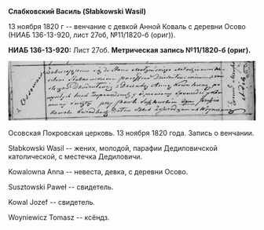**Слабковский Василь (Słabkowski Wasil)**

13 ноября 1820 г -- венчание с девкой Анной Коваль с деревни Осово (НИАБ
136-13-920, лист 27об, №11/1820-б (ориг)).

**НИАБ 136-13-920:** Лист 27об. **Метрическая запись №11/1820-б
(ориг).**

![](./media/e2972c438399dda0892d1df07d78e4723411b3ce.png)

Осовская Покровская церковь. 13 ноября 1820 года. Запись о венчании.

Słabkowski Wasil -- жених, молодой, парафии Дедиловичской католической,
с местечка Дедиловичи.

Kowalowna Anna -- невеста, девка, с деревни Осово.

Susztowski Paweł -- свидетель.

Kowal Jozef -- свидетель.

Woyniewicz Tomasz -- ксёндз.
